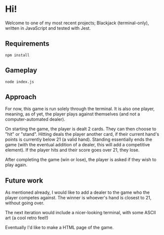 # Hi! 
Welcome to one of my most recent projects; Blackjack (terminal-only), written in JavaScript and tested with Jest.

## Requirements
```npm install```  

## Gameplay
```node index.js```

## Approach

For now, this game is run solely through the terminal. It is also one player, meaning, as of yet, the player plays against themselves (and not a computer-automated dealer). 

On starting the game, the player is dealt 2 cards. They can then choose to "hit" or "stand". Hitting deals the player another card, if their current hand's points is currently below 21 (a valid hand). Standing essentially ends the game (with the eventual addition of a dealer, this will add a competitive element). If the player hits and their score goes over 21, they lose. 

After completing the game (win or lose), the player is asked if they wish to play again.

## Future work
As mentioned already, I would like to add a dealer to the game who the player competes against. The winner is whoever's hand is closest to 21, without going over.

The next iteration would include a nicer-looking terminal, with some ASCII art (a cool retro feel!)

Eventually I'd like to make a HTML page of the game.